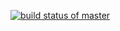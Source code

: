 [![build status of master](https://travis-ci.org/jinalbangur16/GitHub_Api567A.svg?branch=master)](https://travis-ci.org/jinalbangur16/GitHub_Api567A)
